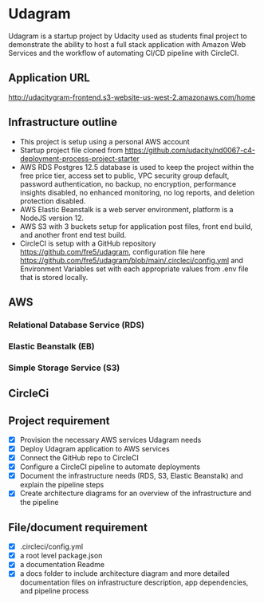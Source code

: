 # Udagram
Udagram is a startup project by Udacity used as students final project to demonstrate the ability to host a full stack application with Amazon Web Services and the workflow of automating CI/CD pipeline with CircleCI.

## Application URL
http://udacitygram-frontend.s3-website-us-west-2.amazonaws.com/home


## Infrastructure outline
- This project is setup using a personal AWS account
- Startup project file cloned from https://github.com/udacity/nd0067-c4-deployment-process-project-starter
- AWS RDS Postgres 12.5 database is used to keep the project within the free price tier, access set to public, VPC security group default, password authentication, no backup, no encryption, performance insights disabled, no enhanced monitoring, no log reports, and deletion protection disabled. 
- AWS Elastic Beanstalk is a web server environment, platform is a NodeJS version 12.
- AWS S3 with 3 buckets setup for application post files, front end build, and another front end test build. 
- CircleCI is setup with a GitHub repository https://github.com/fre5/udagram, configuration file here https://github.com/fre5/udagram/blob/main/.circleci/config.yml and Environment Variables set with each appropriate values from .env file that is stored locally. 

## AWS
### Relational Database Service (RDS)

### Elastic Beanstalk (EB)

### Simple Storage Service (S3)

## CircleCi 


## Project requirement

- [x] Provision the necessary AWS services Udagram needs
- [x] Deploy Udagram application to AWS services
- [x] Connect the GitHub repo to CircleCI
- [x] Configure a CircleCI pipeline to automate deployments
- [x] Document the infrastructure needs (RDS, S3, Elastic Beanstalk) and explain the pipeline steps
- [x] Create architecture diagrams for an overview of the infrastructure and the pipeline

## File/document requirement

- [x] .circleci/config.yml
- [x] a root level package.json
- [x] a documentation Readme
- [x] a docs folder to include architecture diagram and more detailed documentation files on infrastructure description, app dependencies, and pipeline process